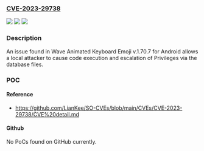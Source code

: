 ### [CVE-2023-29738](https://cve.mitre.org/cgi-bin/cvename.cgi?name=CVE-2023-29738)
![](https://img.shields.io/static/v1?label=Product&message=n%2Fa&color=blue)
![](https://img.shields.io/static/v1?label=Version&message=n%2Fa&color=blue)
![](https://img.shields.io/static/v1?label=Vulnerability&message=n%2Fa&color=brighgreen)

### Description

An issue found in Wave Animated Keyboard Emoji v.1.70.7 for Android allows a local attacker to cause code execution and escalation of Privileges via the database files.

### POC

#### Reference
- https://github.com/LianKee/SO-CVEs/blob/main/CVEs/CVE-2023-29738/CVE%20detail.md

#### Github
No PoCs found on GitHub currently.

